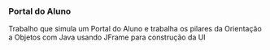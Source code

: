 ### Portal do Aluno

Trabalho que simula um Portal do Aluno e trabalha os pilares da Orientação a Objetos com Java usando JFrame para construção da UI
